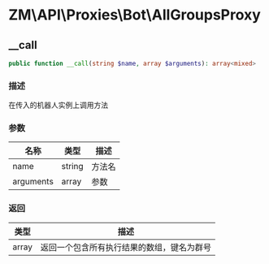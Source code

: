 # ZM\API\Proxies\Bot\AllGroupsProxy

## __call

```php
public function __call(string $name, array $arguments): array<mixed>
```

### 描述

在传入的机器人实例上调用方法

### 参数

| 名称 | 类型 | 描述 |
| -------- | ---- | ----------- |
| name | string | 方法名 |
| arguments | array | 参数 |

### 返回

| 类型 | 描述 |
| ---- | ----------- |
| array<mixed> | 返回一个包含所有执行结果的数组，键名为群号 |

